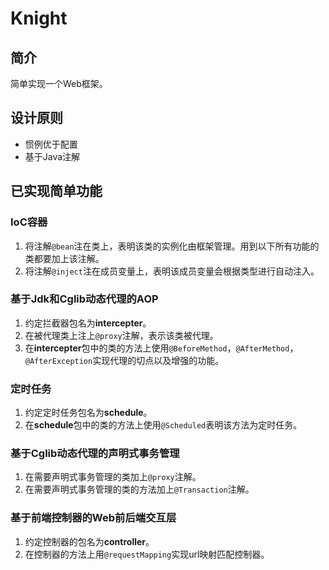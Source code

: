 # Knight
## 简介
简单实现一个Web框架。

## 设计原则
* 惯例优于配置
* 基于Java注解

## 已实现简单功能
### IoC容器
1. 将注解`@bean`注在类上，表明该类的实例化由框架管理。用到以下所有功能的类都要加上该注解。
2. 将注解`@inject`注在成员变量上，表明该成员变量会根据类型进行自动注入。

### 基于Jdk和Cglib动态代理的AOP
1. 约定拦截器包名为**intercepter**。
2. 在被代理类上注上`@proxy`注解，表示该类被代理。
3. 在**intercepter**包中的类的方法上使用`@BeforeMethod`，`@AfterMethod`，`@AfterException`实现代理的切点以及增强的功能。

### 定时任务
1. 约定定时任务包名为**schedule**。
2. 在**schedule**包中的类的方法上使用`@Scheduled`表明该方法为定时任务。

### 基于Cglib动态代理的声明式事务管理
1. 在需要声明式事务管理的类加上`@proxy`注解。
2. 在需要声明式事务管理的类的方法加上`@Transaction`注解。

### 基于前端控制器的Web前后端交互层
1. 约定控制器的包名为**controller**。
2. 在控制器的方法上用`@requestMapping`实现url映射匹配控制器。
